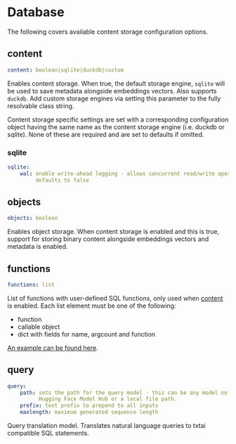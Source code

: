 # Database

The following covers available content storage configuration options.

## content
```yaml
content: boolean|sqlite|duckdb|custom
```

Enables content storage. When true, the default storage engine, `sqlite` will be used to save metadata alongside embeddings vectors. Also supports `duckdb`. Add custom storage engines via setting this parameter to the fully resolvable class string.

Content storage specific settings are set with a corresponding configuration object having the same name as the content storage engine (i.e. duckdb or sqlite). None of these are required and are set to defaults if omitted.

### sqlite
```yaml
sqlite:
    wal: enable write-ahead logging - allows concurrent read/write operations,
         defaults to false
```

## objects
```yaml
objects: boolean
```

Enables object storage. When content storage is enabled and this is true, support for storing binary content alongside embeddings vectors and metadata is enabled.

## functions
```yaml
functions: list
```

List of functions with user-defined SQL functions, only used when [content](#content) is enabled. Each list element must be one of the following:

- function
- callable object
- dict with fields for name, argcount and function

[An example can be found here](../../query#custom-sql-functions).

## query
```yaml
query:
    path: sets the path for the query model - this can be any model on the
          Hugging Face Model Hub or a local file path.
    prefix: text prefix to prepend to all inputs
    maxlength: maximum generated sequence length
```

Query translation model. Translates natural language queries to txtai compatible SQL statements.
